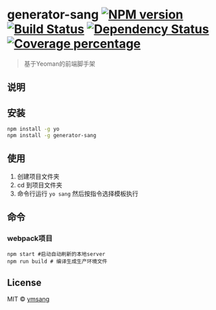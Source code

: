 # generator-sang [![NPM version][npm-image]][npm-url] [![Build Status][travis-image]][travis-url] [![Dependency Status][daviddm-image]][daviddm-url] [![Coverage percentage][coveralls-image]][coveralls-url]
> 基于Yeoman的前端脚手架
## 说明

## 安装
```bash
npm install -g yo
npm install -g generator-sang
```
## 使用
1. 创建项目文件夹
2. cd 到项目文件夹
3. 命令行运行 `yo sang` 然后按指令选择模板执行

## 命令
### webpack项目
```
npm start #启动自动刷新的本地server
npm run build # 编译生成生产环境文件
```

## License

MIT © [ymsang](https://github.com/holynova/generator-sang)


[npm-image]: https://badge.fury.io/js/generator-sang.svg
[npm-url]: https://npmjs.org/package/generator-sang
[travis-image]: https://travis-ci.org/holynova/generator-sang.svg?branch=master
[travis-url]: https://travis-ci.org/holynova/generator-sang
[daviddm-image]: https://david-dm.org/holynova/generator-sang.svg?theme=shields.io
[daviddm-url]: https://david-dm.org/holynova/generator-sang
[coveralls-image]: https://coveralls.io/repos/holynova/generator-sang/badge.svg
[coveralls-url]: https://coveralls.io/r/holynova/generator-sang
